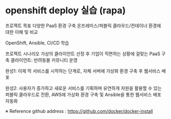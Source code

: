 # openshift deploy 실습 (rapa)

프로젝트 목표
다양한 PaaS 환경 구축
온프레미스/퍼블릭 클라우드/컨테이너 환경에 대한 이해 및 비교


OpenShift, Ansible, CI/CD 학습

프로젝트 시나리오
가상의 클라이언트 선정 후 기업이 직면하는 상황에 걸맞는 PaaS 구축
클라이언트: 반려동물 커뮤니티 운영



완성1: 이제 막 서비스를 시작하는 단계로, 자체 서버에 가상화 환경 구축 후 웹서비스 배포


완성2: 사용자가 증가하고 새로운 서비스를 기획하며 유연하게 자원을 활용할 수 있는 퍼블릭 클라우드로 전환, AWS에 가상화 환경 구축 및 Ansible을 통한 웹서비스 배포 자동화

※ Reference github address : https://github.com/docker/docker-install
